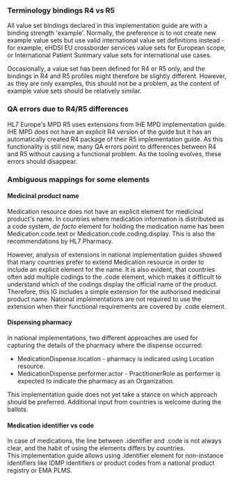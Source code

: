 ### Terminology bindings R4 vs R5  

All value set bindings declared in this implementation guide are with a binding strength 'example'. Normally, the preference is to not create new example value sets but use valid international value set definitions instead - for example, eHDSI EU crossborder services value sets for European scope, or International Patient Summary value sets for international use cases.  

Occasionally, a value set has been defined for R4 or R5 only, and the bindings in R4 and R5 profiles might therefore be slightly different. However, as they are only examples, this should not be a problem, as the content of example value sets should be relatively similar.  

### QA errors due to R4/R5 differences

HL7 Europe's MPD R5 uses extensions from IHE MPD implementation guide. IHE MPD does not have an explicit R4 version of the guide but it has an automatically created R4 package of their R5 implementation guide. As this functionality is still new, many QA errors point to differences between R4 and R5 without causing a functional problem. As the tooling evolves, these errors should disappear. 

### Ambiguous mappings for some elements  
#### Medicinal product name  

Medication resource does not have an explicit element for medicinal product's name. In countries where medication information is distributed as a code system, *de facto* element for holding the medication name has been Medication.code.text or Medication.code.coding.display. This is also the recommendations by HL7 Pharmacy.  

However, analysis of extensions in national implementation guides showed that many countries prefer to extend Medication resource in order to include an explicit element for the name. It is also evident, that countries often add multiple codings to the .code element, which makes it difficult to understand which of the codings display the official name of the product. Therefore, this IG includes a simple extension for the authorised medicinal product name. National implementations are not required to use the extension when their functional requirements are covered by .code element.  

#### Dispensing pharmacy  

In national implementations, two different approaches are used for capturing the details of the pharmacy where the dispense occurred:  
- MedicationDispense.location - pharmacy is indicated using Location resource.  
- MedicationDispense.performer.actor - PractitionerRole as performer is expected to indicate the pharmacy as an Organization.  

This implementation guide does not yet take a stance on which approach should be preferred. Additional input from countries is welcome during the ballots.  


#### Medication identifier vs code

In case of medications, the line between .identifier and .code is not always clear, and the habit of using the elements differs by countries.  
This implementation guide allows using .identifier element for non-instance identifiers like IDMP identifiers or product codes from a national product registry or EMA PLMS.  
